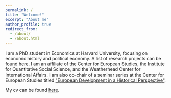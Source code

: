 ```yaml
---
permalink: /
title: "Welcome!"
excerpt: "About me"
author_profile: true
redirect_from: 
  - /about/
  - /about.html
---
```


I am a PhD student in Economics at Harvard University, focusing on economic history and political economy. A list of research projects can be found [here](research). I am an affiliate of the Center for European Studies, the Institute for Quantitative Social Science, and the Weatherhead Center for International Affairs. I am also co-chair of a seminar series at the Center for European Studies titled ["European Development in a Historical Perspective"](https://ces.fas.harvard.edu/study-groups/european-development-in-a-historical-perspective-seminar).

My cv can be found [here](files/cv_weigand.pdf).
